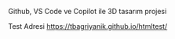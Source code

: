 Github, VS Code ve Copilot ile 3D tasarım projesi

Test Adresi
https://tbagriyanik.github.io/htmltest/
